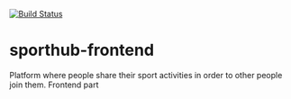 [![Build Status](https://travis-ci.org/Fortiz2305/sporthub-frontend.svg?branch=master)](https://travis-ci.org/Fortiz2305/sporthub-frontend)

# sporthub-frontend

Platform where people share their sport activities in order to other people join them. Frontend part

